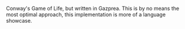Conway's Game of Life, but written in Gazprea. This is by no means the most optimal approach, this implementation is more of a language showcase.
